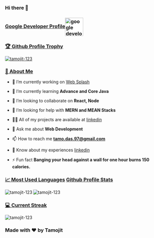 ### Hi there 👋

<!--
**tamojit-123/tamojit-123** is a ✨ _special_ ✨ repository because its `README.md` (this file) appears on your GitHub profile.

Here are some ideas to get you started:

- 🔭 I’m currently working on ...
- 🌱 I’m currently learning ...
- 👯 I’m looking to collaborate on ...
- 🤔 I’m looking for help with ...
- 💬 Ask me about ...
- 📫 How to reach me: ...
- 😄 Pronouns: ...
- ⚡ Fun fact: ...
-->

### [Google Developer Profile](https://developers.google.com/profile/u/116908081087483481302)<img align="center" src="https://user-images.githubusercontent.com/40804626/117000956-6b31dd00-acff-11eb-95f7-d05b39e8d261.png" alt="google developer" height="60" width="60" style="background-color:white" style="background-color:white" />
                     
### [🏆 Github Profile Trophy](https://github.com/ryo-ma/github-profile-trophy)

<p align="left"><a href="https://github.com/ryo-ma/github-profile-trophy"><img
    src="https://github-profile-trophy.vercel.app/?username=tamojit-123" alt="tamojit-123"/></a></p>

### [👦 About Me](https://www.linkedin.com/in/tamojit-das-365b19118/)

- 🔭 I’m currently working on [Web Splash](https://www.youtube.com/channel/UCphDOBWR48-8Vg0VccrGJnw)

- 🌱 I’m currently learning **Advance and Core Java**

- 👯 I’m looking to collaborate on **React, Node**

- 🤝 I’m looking for help with **MERN and MEAN Stacks**

- 👨‍💻 All of my projects are available at [linkedin](https://www.linkedin.com/in/tamojit-das-365b19118/)

- 💬 Ask me about **Web Development**

- 📫 How to reach me **tamo.das.97@gmail.com**

- 📄 Know about my experiences [linkedin](https://www.linkedin.com/in/tamojit-das-365b19118/)

- ⚡ Fun fact **Banging your head against a wall for one hour burns 150 calories.**



### [📈 Most Used Languages]() [Github Profile Stats]()

<p><img align="left"
        src="https://github-readme-stats.vercel.app/api/top-langs?username=tamojit-123&show_icons=true&locale=en&layout=compact"
        alt="tamojit-123"/>
  <img
              src="https://github-readme-stats.vercel.app/api?username=tamojit-123&show_icons=true&locale=en"
              alt="tamojit-123"/>
</p>

### [💻 Current Streak]()

<p><img align="center" src="https://github-readme-streak-stats.herokuapp.com/?user=tamojit-123&" alt="tamojit-123"/></p>

### Made with ❤ by Tamojit


